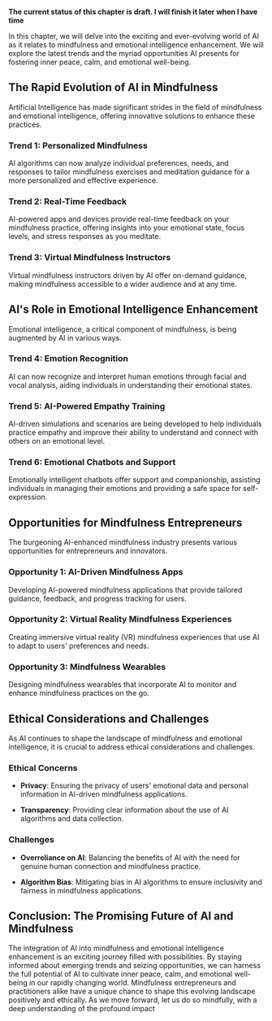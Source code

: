 **The current status of this chapter is draft. I will finish it later when I have time**

In this chapter, we will delve into the exciting and ever-evolving world of AI as it relates to mindfulness and emotional intelligence enhancement. We will explore the latest trends and the myriad opportunities AI presents for fostering inner peace, calm, and emotional well-being.

The Rapid Evolution of AI in Mindfulness
----------------------------------------

Artificial Intelligence has made significant strides in the field of mindfulness and emotional intelligence, offering innovative solutions to enhance these practices.

### **Trend 1: Personalized Mindfulness**

AI algorithms can now analyze individual preferences, needs, and responses to tailor mindfulness exercises and meditation guidance for a more personalized and effective experience.

### **Trend 2: Real-Time Feedback**

AI-powered apps and devices provide real-time feedback on your mindfulness practice, offering insights into your emotional state, focus levels, and stress responses as you meditate.

### **Trend 3: Virtual Mindfulness Instructors**

Virtual mindfulness instructors driven by AI offer on-demand guidance, making mindfulness accessible to a wider audience and at any time.

AI's Role in Emotional Intelligence Enhancement
-----------------------------------------------

Emotional intelligence, a critical component of mindfulness, is being augmented by AI in various ways.

### **Trend 4: Emotion Recognition**

AI can now recognize and interpret human emotions through facial and vocal analysis, aiding individuals in understanding their emotional states.

### **Trend 5: AI-Powered Empathy Training**

AI-driven simulations and scenarios are being developed to help individuals practice empathy and improve their ability to understand and connect with others on an emotional level.

### **Trend 6: Emotional Chatbots and Support**

Emotionally intelligent chatbots offer support and companionship, assisting individuals in managing their emotions and providing a safe space for self-expression.

Opportunities for Mindfulness Entrepreneurs
-------------------------------------------

The burgeoning AI-enhanced mindfulness industry presents various opportunities for entrepreneurs and innovators.

### **Opportunity 1: AI-Driven Mindfulness Apps**

Developing AI-powered mindfulness applications that provide tailored guidance, feedback, and progress tracking for users.

### **Opportunity 2: Virtual Reality Mindfulness Experiences**

Creating immersive virtual reality (VR) mindfulness experiences that use AI to adapt to users' preferences and needs.

### **Opportunity 3: Mindfulness Wearables**

Designing mindfulness wearables that incorporate AI to monitor and enhance mindfulness practices on the go.

Ethical Considerations and Challenges
-------------------------------------

As AI continues to shape the landscape of mindfulness and emotional intelligence, it is crucial to address ethical considerations and challenges.

### **Ethical Concerns**

* **Privacy**: Ensuring the privacy of users' emotional data and personal information in AI-driven mindfulness applications.

* **Transparency**: Providing clear information about the use of AI algorithms and data collection.

### **Challenges**

* **Overreliance on AI**: Balancing the benefits of AI with the need for genuine human connection and mindfulness practice.

* **Algorithm Bias**: Mitigating bias in AI algorithms to ensure inclusivity and fairness in mindfulness applications.

Conclusion: The Promising Future of AI and Mindfulness
------------------------------------------------------

The integration of AI into mindfulness and emotional intelligence enhancement is an exciting journey filled with possibilities. By staying informed about emerging trends and seizing opportunities, we can harness the full potential of AI to cultivate inner peace, calm, and emotional well-being in our rapidly changing world. Mindfulness entrepreneurs and practitioners alike have a unique chance to shape this evolving landscape positively and ethically. As we move forward, let us do so mindfully, with a deep understanding of the profound impact
